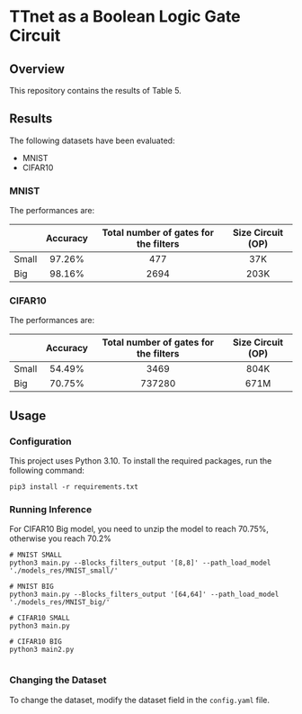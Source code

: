 # TTnet as a Boolean Logic Gate Circuit

## Overview

This repository contains the results of Table 5.

## Results

The following datasets have been evaluated:

- MNIST
- CIFAR10

### MNIST

The performances are:

|       | Accuracy | Total number of gates for the filters | Size Circuit (OP) | 
|-------|:--------:|:-------------------------------------:|:-----------------:|
| Small |  97.26%  |                  477                  |        37K        |    
| Big   |  98.16%  |                 2694                  |       203K        | 

### CIFAR10
The performances are:

|       | Accuracy | Total number of gates for the filters | Size Circuit (OP) | 
|-------|:--------:|:-------------------------------------:|:-----------------:|
| Small |  54.49%  |                 3469                  |       804K        |    
| Big   |  70.75%  |                737280                 |       671M        |    



## Usage

### Configuration
This project uses Python 3.10. To install the required packages, run the following command:

```
pip3 install -r requirements.txt
```

### Running Inference

For CIFAR10 Big model, you need to unzip the model to reach 70.75%, otherwise you reach 70.2%

```commandline
# MNIST SMALL
python3 main.py --Blocks_filters_output '[8,8]' --path_load_model './models_res/MNIST_small/'

# MNIST BIG
python3 main.py --Blocks_filters_output '[64,64]' --path_load_model './models_res/MNIST_big/'

# CIFAR10 SMALL
python3 main.py

# CIFAR10 BIG
python3 main2.py


```



### Changing the Dataset

To change the dataset, modify the dataset field in the `config.yaml` file.



